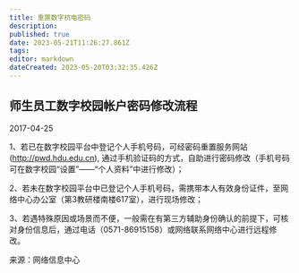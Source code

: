 ```yaml
---
title: 重置数字杭电密码
description: 
published: true
date: 2023-05-21T11:26:27.861Z
tags: 
editor: markdown
dateCreated: 2023-05-20T03:32:35.426Z
---
```


## 师生员工数字校园帐户密码修改流程

2017-04-25

1、若已在数字校园平台中登记个人手机号码，可经密码重置服务网站(http://pwd.hdu.edu.cn),
通过手机验证码的方式，自助进行密码修改（手机号码可在数字校园“设置”——“个人资料”中进行修改）；

2、若未在数字校园平台中已登记个人手机号码，需携带本人有效身份证件，至网络中心办公室（第3教研楼南楼617室），进行现场修改；

3、若遇特殊原因或场景而不便，一般需在有第三方辅助身份确认的前提下，可核对身份信息后，通过电话（0571-86915158）或网络联系网络中心进行远程修改。

来源：网络信息中心